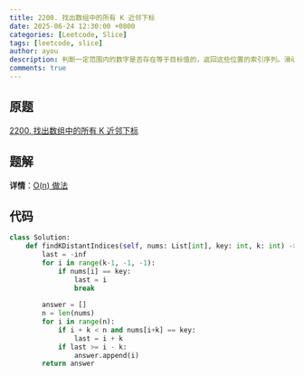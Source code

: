 ```yaml
---
title: 2200. 找出数组中的所有 K 近邻下标
date: 2025-06-24 12:30:00 +0800
categories: [Leetcode, Slice]
tags: [leetcode, slice]
author: ayou
description: 判断一定范围内的数字是否存在等于目标值的，返回这些位置的索引序列。滑动窗口。
comments: true
---
```


## 原题
[2200. 找出数组中的所有 K 近邻下标](https://leetcode.cn/problems/find-all-k-distant-indices-in-an-array/description/)

## 题解
**详情**：[O(n) 做法](https://leetcode.cn/problems/find-all-k-distant-indices-in-an-array/solutions/1332985/mo-ni-by-endlesscheng-57j9)

## 代码
```python
class Solution:
    def findKDistantIndices(self, nums: List[int], key: int, k: int) -> List[int]:
        last = -inf
        for i in range(k-1, -1, -1):
            if nums[i] == key:
                last = i
                break
        
        answer = []
        n = len(nums)
        for i in range(n):
            if i + k < n and nums[i+k] == key:
                last = i + k
            if last >= i - k:
                answer.append(i)
        return answer
```
